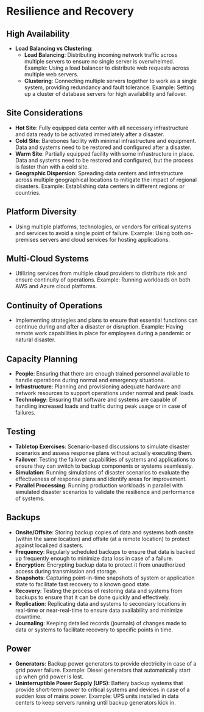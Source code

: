# Resilience and Recovery

## High Availability
- **Load Balancing vs Clustering**: 
  - **Load Balancing**: Distributing incoming network traffic across multiple servers to ensure no single server is overwhelmed. Example: Using a load balancer to distribute web requests across multiple web servers.
  - **Clustering**: Connecting multiple servers together to work as a single system, providing redundancy and fault tolerance. Example: Setting up a cluster of database servers for high availability and failover.

## Site Considerations
- **Hot Site**: Fully equipped data center with all necessary infrastructure and data ready to be activated immediately after a disaster.
- **Cold Site**: Barebones facility with minimal infrastructure and equipment. Data and systems need to be restored and configured after a disaster.
- **Warm Site**: Partially equipped facility with some infrastructure in place. Data and systems need to be restored and configured, but the process is faster than with a cold site.
- **Geographic Dispersion**: Spreading data centers and infrastructure across multiple geographical locations to mitigate the impact of regional disasters. Example: Establishing data centers in different regions or countries.

## Platform Diversity
- Using multiple platforms, technologies, or vendors for critical systems and services to avoid a single point of failure. Example: Using both on-premises servers and cloud services for hosting applications.

## Multi-Cloud Systems
- Utilizing services from multiple cloud providers to distribute risk and ensure continuity of operations. Example: Running workloads on both AWS and Azure cloud platforms.

## Continuity of Operations
- Implementing strategies and plans to ensure that essential functions can continue during and after a disaster or disruption. Example: Having remote work capabilities in place for employees during a pandemic or natural disaster.

## Capacity Planning
- **People**: Ensuring that there are enough trained personnel available to handle operations during normal and emergency situations.
- **Infrastructure**: Planning and provisioning adequate hardware and network resources to support operations under normal and peak loads.
- **Technology**: Ensuring that software and systems are capable of handling increased loads and traffic during peak usage or in case of failures.

## Testing
- **Tabletop Exercises**: Scenario-based discussions to simulate disaster scenarios and assess response plans without actually executing them.
- **Failover**: Testing the failover capabilities of systems and applications to ensure they can switch to backup components or systems seamlessly.
- **Simulation**: Running simulations of disaster scenarios to evaluate the effectiveness of response plans and identify areas for improvement.
- **Parallel Processing**: Running production workloads in parallel with simulated disaster scenarios to validate the resilience and performance of systems.

## Backups
- **Onsite/Offsite**: Storing backup copies of data and systems both onsite (within the same location) and offsite (at a remote location) to protect against localized disasters.
- **Frequency**: Regularly scheduled backups to ensure that data is backed up frequently enough to minimize data loss in case of a failure.
- **Encryption**: Encrypting backup data to protect it from unauthorized access during transmission and storage.
- **Snapshots**: Capturing point-in-time snapshots of system or application state to facilitate fast recovery to a known good state.
- **Recovery**: Testing the process of restoring data and systems from backups to ensure that it can be done quickly and effectively.
- **Replication**: Replicating data and systems to secondary locations in real-time or near-real-time to ensure data availability and minimize downtime.
- **Journaling**: Keeping detailed records (journals) of changes made to data or systems to facilitate recovery to specific points in time.

## Power
- **Generators**: Backup power generators to provide electricity in case of a grid power failure. Example: Diesel generators that automatically start up when grid power is lost.
- **Uninterruptible Power Supply (UPS)**: Battery backup systems that provide short-term power to critical systems and devices in case of a sudden loss of mains power. Example: UPS units installed in data centers to keep servers running until backup generators kick in.